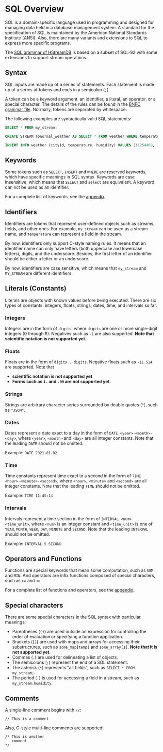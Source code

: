 SQL Overview
============

SQL is a domain-specific language used in programming and designed for managing data held in a database management system. A standard for the specification of SQL is maintained by the American National Standards Institute (ANSI). Also, there are many variants and extensions to SQL to express more specific programs.

The [SQL grammar of HStreamDB](https://github.com/hstreamdb/hstream/blob/master/hstream-sql/etc/SQL.cf) is based on a subset of SQL-92 with some extensions to support stream operations.

## Syntax

SQL inputs are made up of a series of statements. Each statement is made up of a series of tokens and ends in a semicolon (`;`).

A token can be a keyword argument, an identifier, a literal, an operator, or a special character. The details of the rules can be found in the [BNFC grammar file](https://github.com/hstreamdb/hstream/blob/master/hstream-sql/etc/SQL.cf). Normally, tokens are separated by whitespace.

The following examples are syntactically valid SQL statements:

```sql
SELECT * FROM my_stream;

CREATE STREAM abnormal_weather AS SELECT * FROM weather WHERE temperature > 30 AND humidity > 80 WITH (REPLICATE = 3);

INSERT INTO weather (cityId, temperature, humidity) VALUES (11254469, 12, 65);
```

## Keywords

Some tokens such as `SELECT`, `INSERT` and `WHERE` are reserved *keywords*, which have specific meanings in SQL syntax. Keywords are case insensitive, which means that `SELECT` and `select` are equivalent. A keyword can not be used as an identifier.

For a complete list of keywords, see the [appendix](appendix.md).

## Identifiers

Identifiers are tokens that represent user-defined objects such as streams, fields, and other ones. For example, `my_stream` can be used as a stream name, and `temperature` can represent a field in the stream.

By now, identifiers only support C-style naming rules. It means that an identifier name can only have letters (both uppercase and lowercase letters), digits, and the underscore. Besides, the first letter of an identifier should be either a letter or an underscore.

By now, identifiers are case sensitive, which means that `my_stream` and `MY_STREAM` are different identifiers.

## Literals (Constants)

Literals are objects with known values before being executed. There are six types of constants: integers, floats, strings, dates, time, and intervals so far.

### Integers

Integers are in the form of `digits`, where `digits` are one or more single-digit integers (0 through 9). Negatives such as `-1` are also supported. **Note that scientific notation is not supported yet**.

### Floats

Floats are in the form of `digits . digits`. Negative floats such as `-11.514` are supported.
Note that

- **scientific notation is not supported yet**.
- **Forms such as `1.` and `.99` are not supported yet**.

### Strings

Strings are arbitrary character series surrounded by double quotes (`"`), such as `"JSON"`.

### Dates

Dates represent a date exact to a day in the form of `DATE <year>-<month>-<day>`, where `<year>`, `<month>` and `<day>` are all integer constants. Note that the leading `DATE` should not be omitted.

Example: `DATE 2021-01-02`

### Time

Time constants represent time exact to a second in the form of `TIME <hour>-<minute>-<second>`, where `<hour>`, `<minute>` and `<second>` are all integer constants. Note that the leading `TIME` should not be omitted.

Example: `TIME 11:45:14`

### Intervals

Intervals represent a time section in the form of `INTERVAL <num> <time_unit>`, where `<num>` is an integer constant and `<time_unit>` is one of `YEAR`, `MONTH`, `WEEK`, `DAY`, `MINUTE` and `SECOND`. Note that the leading `INTERVAL` should not be omitted.

Example: `INTERVAL 5 SECOND`

## Operators and Functions

Functions are special keywords that mean some computation, such as `SUM` and `MIN`. And operators are infix functions composed of special characters, such as `>=` and `<>`.

For a complete list of functions and operators, see the [appendix](appendix.md).

## Special characters

There are some special characters in the SQL syntax with particular meanings:

- Parentheses (`()`) are used outside an expression for controlling the order of evaluation or specifying a function application.
- Brackets (`[]`) are used with maps and arrays for accessing their substructures, such as `some_map[temp]` and `some_array[1]`. **Note that it is not supported yet**.
- Commas (`,`) are used for delineating a list of objects.
- The semicolons (`;`) represent the end of a SQL statement.
- The asterisk (`*`) represents "all fields", such as `SELECT * FROM  my_stream;`.
- The period (`.`) is used for accessing a field in a stream, such as `my_stream.humidity`.

## Comments

A single-line comment begins with `//`:

```
// This is a comment
```

Also, C-style multi-line comments are supported:

```
/* This is another
   comment
*/
```
